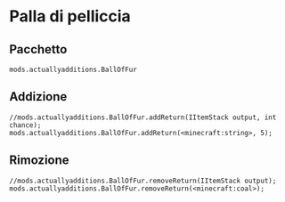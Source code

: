 # Palla di pelliccia

## Pacchetto

`mods.actuallyadditions.BallOfFur`

## Addizione

```zenscript
//mods.actuallyadditions.BallOfFur.addReturn(IItemStack output, int chance);
mods.actuallyadditions.BallOfFur.addReturn(<minecraft:string>, 5);
```

## Rimozione

```zenscript
//mods.actuallyadditions.BallOfFur.removeReturn(IItemStack output);
mods.actuallyadditions.BallOfFur.removeReturn(<minecraft:coal>);
```